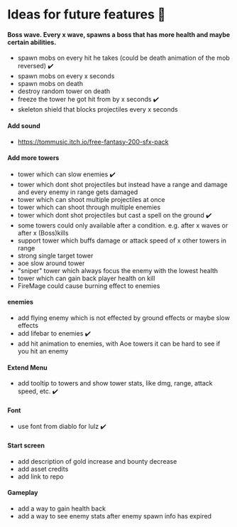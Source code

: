 # Ideas for future features :100:

#### Boss wave. Every x wave, spawns a boss that has more health and maybe certain abilities.

- spawn mobs on every hit he takes (could be death animation of the mob reversed) :heavy_check_mark:
- spawn mobs on every x seconds
- spawn mobs on death
- destroy random tower on death
- freeze the tower he got hit from by x seconds :heavy_check_mark:
- skeleton shield that blocks projectiles every x seconds

#### Add sound

- https://tommusic.itch.io/free-fantasy-200-sfx-pack

#### Add more towers

- tower which can slow enemies :heavy_check_mark:
- tower which dont shot projectiles but instead have a range and damage and every enemy in range gets damaged
- tower which can shoot multiple projectiles at once
- tower which can shoot through multiple enemies
- tower which dont shot projectiles but cast a spell on the ground :heavy_check_mark:
- some towers could only available after a condition. e.g. after x waves or after x (Boss)kills
- support tower which buffs damage or attack speed of x other towers in range
- strong single target tower
- aoe slow around tower
- "sniper" tower which always focus the enemy with the lowest health
- tower which can gain back player health on kill
- FireMage could cause burning effect to enemies

#### enemies

- add flying enemy which is not effected by ground effects or maybe slow effects
- add lifebar to enemies :heavy_check_mark:
- add hit animation to enemies, with Aoe towers it can be hard to see if you hit an enemy

#### Extend Menu

- add tooltip to towers and show tower stats, like dmg, range, attack speed, etc. :heavy_check_mark:

#### Font

- use font from diablo for lulz :heavy_check_mark:

#### Start screen

- add description of gold increase and bounty decrease
- add asset credits
- add link to repo

#### Gameplay

- add a way to gain health back
- add a way to see enemy stats after enemy spawn info has expired
